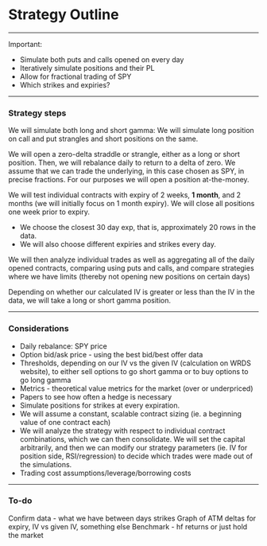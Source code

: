 # Strategy Outline

---

Important:
* Simulate both puts and calls opened on every day
* Iteratively simulate positions and their PL
* Allow for fractional trading of SPY
* Which strikes and expiries?

---

### Strategy steps

We will simulate both long and short gamma: We will simulate long position on call and put strangles and short positions on the same.

We will open a zero-delta straddle or strangle, either as a long or short position. Then, we will rebalance daily to return to a delta of zero. We assume that we can trade the underlying, in this case chosen as SPY, in precise fractions. For our purposes we will open a position at-the-money.

We will test individual contracts with expiry of 2 weeks, **1 month**, and 2 months (we will initially focus on 1 month expiry). We will close all positions one week prior to expiry.
* We choose the closest 30 day exp, that is, approximately 20 rows in the data.
* We will also choose different expiries and strikes every day.

We will then analyze individual trades as well as aggregating all of the daily opened contracts, comparing using puts and calls, and compare strategies where we have limits (thereby not opening new positions on certain days)

Depending on whether our calculated IV is greater or less than the IV in the data, we will take a long or short gamma position.


---

### Considerations
* Daily rebalance: SPY price
* Option bid/ask price - using the best bid/best offer data
* Thresholds, depending on our IV vs the given IV (calculation on WRDS website), to either sell options to go short gamma or to buy options to go long gamma
* Metrics - theoretical value metrics for the market (over or underpriced)
* Papers to see how often a hedge is necessary
* Simulate positions for strikes at every expiration.
* We will assume a constant, scalable contract sizing (ie. a beginning value of one contract each)
* We will analyze the strategy with respect to individual contract combinations, which we can then consolidate. We will set the capital arbitrarily, and then we can modify our strategy parameters (ie. IV for position side, RSI/regression) to decide which trades were made out of the simulations.
* Trading cost assumptions/leverage/borrowing costs

---

### To-do

Confirm data - what we have between days strikes
Graph of ATM deltas for expiry, IV vs given IV, something else
Benchmark - hf returns or just hold the market

